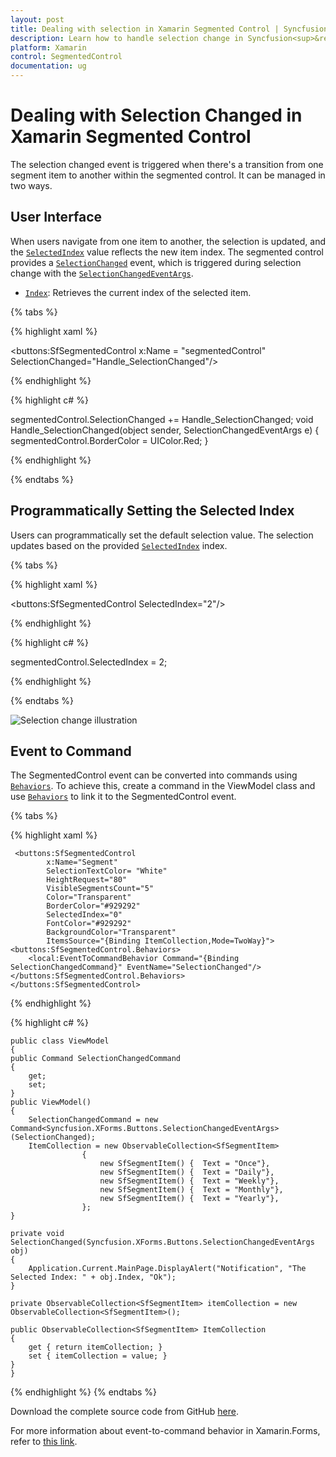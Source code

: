 ```yaml
---
layout: post
title: Dealing with selection in Xamarin Segmented Control | Syncfusion<sup>&reg;</sup>
description: Learn how to handle selection change in Syncfusion<sup>&reg;</sup> Xamarin Segmented Control (SfSegmentedControl).
platform: Xamarin
control: SegmentedControl
documentation: ug
---
```


# Dealing with Selection Changed in Xamarin Segmented Control

The selection changed event is triggered when there's a transition from one segment item to another within the segmented control. It can be managed in two ways.

## User Interface

When users navigate from one item to another, the selection is updated, and the [`SelectedIndex`](https://help.syncfusion.com/cr/xamarin/Syncfusion.XForms.Buttons.SfSegmentedControl.html#Syncfusion_XForms_Buttons_SfSegmentedControl_SelectedIndex) value reflects the new item index. The segmented control provides a [`SelectionChanged`](https://help.syncfusion.com/cr/xamarin/Syncfusion.XForms.Buttons.SfSegmentedControl.html#Syncfusion_XForms_Buttons_SfSegmentedControl_SelectionChanged) event, which is triggered during selection change with the [`SelectionChangedEventArgs`](https://help.syncfusion.com/cr/xamarin/Syncfusion.XForms.Buttons.SelectionChangedEventArgs.html).

- [`Index`](https://help.syncfusion.com/cr/xamarin/Syncfusion.XForms.Buttons.SelectionChangedEventArgs.html#Syncfusion_XForms_Buttons_SelectionChangedEventArgs_Index): Retrieves the current index of the selected item.

{% tabs %}

{% highlight xaml %}

 <buttons:SfSegmentedControl x:Name = "segmentedControl" SelectionChanged="Handle_SelectionChanged"/>

{% endhighlight %}

{% highlight c# %}

segmentedControl.SelectionChanged += Handle_SelectionChanged;
void Handle_SelectionChanged(object sender, SelectionChangedEventArgs e)
    {
       segmentedControl.BorderColor = UIColor.Red;
    }

{% endhighlight %}

{% endtabs %}

## Programmatically Setting the Selected Index
Users can programmatically set the default selection value. The selection updates based on the provided [`SelectedIndex`](https://help.syncfusion.com/cr/xamarin/Syncfusion.XForms.Buttons.SfSegmentedControl.html#Syncfusion_XForms_Buttons_SfSegmentedControl_SelectedIndex) index.

{% tabs %}

{% highlight xaml %}

 <buttons:SfSegmentedControl SelectedIndex="2"/>

{% endhighlight %}

{% highlight c# %}

segmentedControl.SelectedIndex = 2;

{% endhighlight %}

{% endtabs %}

![Selection change illustration](images/Selection-changed/selectionchange.png)

## Event to Command

The SegmentedControl event can be converted into commands using [`Behaviors`](https://learn.microsoft.com/en-us/xamarin/xamarin-forms/app-fundamentals/behaviors/). To achieve this, create a command in the ViewModel class and use [`Behaviors`](https://learn.microsoft.com/en-us/xamarin/xamarin-forms/app-fundamentals/behaviors/) to link it to the SegmentedControl event.

{% tabs %}

{% highlight xaml %}

     <buttons:SfSegmentedControl 
            x:Name="Segment" 
            SelectionTextColor= "White"
            HeightRequest="80"
            VisibleSegmentsCount="5"
            Color="Transparent" 
            BorderColor="#929292"
            SelectedIndex="0" 
            FontColor="#929292"
            BackgroundColor="Transparent"
            ItemsSource="{Binding ItemCollection,Mode=TwoWay}">
    <buttons:SfSegmentedControl.Behaviors>
        <local:EventToCommandBehavior Command="{Binding SelectionChangedCommand}" EventName="SelectionChanged"/>
    </buttons:SfSegmentedControl.Behaviors>
    </buttons:SfSegmentedControl>

{% endhighlight %}

{% highlight c# %}

    public class ViewModel
    {
    public Command SelectionChangedCommand
    {
        get;
        set;
    }
    public ViewModel()
    {
        SelectionChangedCommand = new Command<Syncfusion.XForms.Buttons.SelectionChangedEventArgs>(SelectionChanged);
        ItemCollection = new ObservableCollection<SfSegmentItem>
                    {
                        new SfSegmentItem() {  Text = "Once"},
                        new SfSegmentItem() {  Text = "Daily"},
                        new SfSegmentItem() {  Text = "Weekly"},
                        new SfSegmentItem() {  Text = "Monthly"},
                        new SfSegmentItem() {  Text = "Yearly"},
                    };
    }

    private void SelectionChanged(Syncfusion.XForms.Buttons.SelectionChangedEventArgs obj)
    {
        Application.Current.MainPage.DisplayAlert("Notification", "The Selected Index: " + obj.Index, "Ok");
    }

    private ObservableCollection<SfSegmentItem> itemCollection = new ObservableCollection<SfSegmentItem>();

    public ObservableCollection<SfSegmentItem> ItemCollection
    {
        get { return itemCollection; }
        set { itemCollection = value; }
    }
    }

{% endhighlight %}
{% endtabs %}

Download the complete source code from GitHub [here](https://github.com/SyncfusionExamples/xamarin.forms-segmentedcontrol-with-event-to-command-behavior).

For more information about event-to-command behavior in Xamarin.Forms, refer to [this link](https://learn.microsoft.com/en-us/samples/xamarin/xamarin-forms-samples/behaviors-eventtocommandbehavior/).
